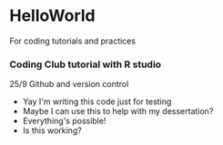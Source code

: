 # HelloWorld
For coding tutorials and practices

### Coding Club tutorial with R studio
25/9 Github and version control
- Yay I'm writing this code just for testing
- Maybe I can use this to help with my dessertation?
- Everything's possible!
- Is this working?